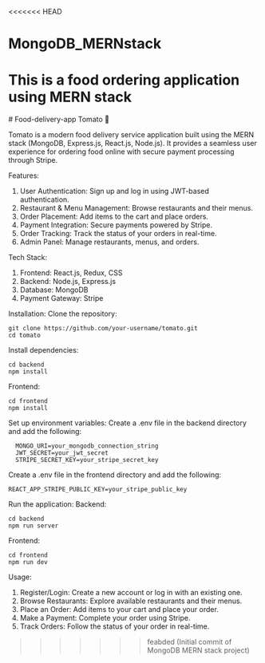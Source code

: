 <<<<<<< HEAD
# MongoDB_MERNstack
This is a food ordering application using MERN stack
=======
﻿# Food-delivery-app
Tomato 🍅

Tomato is a modern food delivery service application built using the MERN stack (MongoDB, Express.js, React.js, Node.js). It provides a seamless user experience for ordering food online with secure payment processing through Stripe.


Features:
 1. User Authentication: Sign up and log in using JWT-based authentication.
 2. Restaurant & Menu Management: Browse restaurants and their menus.
 3. Order Placement: Add items to the cart and place orders.
 4. Payment Integration: Secure payments powered by Stripe.
 5. Order Tracking: Track the status of your orders in real-time.
 6. Admin Panel: Manage restaurants, menus, and orders.

Tech Stack:
 1. Frontend: React.js, Redux, CSS
 2. Backend: Node.js, Express.js
 3. Database: MongoDB
 4. Payment Gateway: Stripe


Installation:
  Clone the repository:
  
    git clone https://github.com/your-username/tomato.git
    cd tomato

Install dependencies:

    cd backend
    npm install

Frontend:

    cd frontend
    npm install

Set up environment variables:
  Create a .env file in the backend directory and add the following:
  
      MONGO_URI=your_mongodb_connection_string
      JWT_SECRET=your_jwt_secret
      STRIPE_SECRET_KEY=your_stripe_secret_key

  Create a .env file in the frontend directory and add the following:

    REACT_APP_STRIPE_PUBLIC_KEY=your_stripe_public_key

Run the application:
  Backend:
  
    cd backend
    npm run server

  Frontend:
  
    cd frontend
    npm run dev



Usage:
  1. Register/Login: Create a new account or log in with an existing one.
  2. Browse Restaurants: Explore available restaurants and their menus.
  3. Place an Order: Add items to your cart and place your order.
  4. Make a Payment: Complete your order using Stripe.
  5. Track Orders: Follow the status of your order in real-time.
>>>>>>> feabded (Initial commit of MongoDB MERN stack project)

